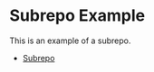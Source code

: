# Subrepo Example

This is an example of a subrepo.

- [Subrepo](https://github.com/ingydotnet/git-subrepo)

